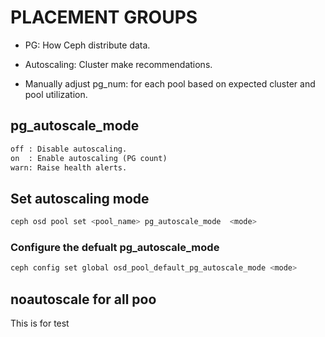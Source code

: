 # PLACEMENT GROUPS

+ PG: How Ceph distribute data.

+ Autoscaling: Cluster make recommendations.
+ Manually adjust pg_num: for each pool based on expected cluster and pool utilization.

## pg_autoscale_mode
```txt
off : Disable autoscaling.
on  : Enable autoscaling (PG count)
warn: Raise health alerts.
```

## Set autoscaling mode
```sh
ceph osd pool set <pool_name> pg_autoscale_mode  <mode>
```

### Configure the defualt pg_autoscale_mode
```sh
ceph config set global osd_pool_default_pg_autoscale_mode <mode>
```

## noautoscale for all poo
This is for test
